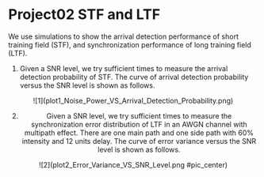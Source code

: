 # Project02 STF and LTF
We use simulations to show the arrival detection performance of short training field (STF), and synchronization performance of long training field (LTF).

1.	Given a SNR level, we try sufficient times to measure the arrival detection probability of STF. The curve of arrival detection probability versus the SNR level is shown as follows.

<center><p>![1](plot1_Noise_Power_VS_Arrival_Detection_Probability.png)

2.	Given a SNR level, we try sufficient times to measure the synchronization error distribution of LTF in an AWGN channel with multipath effect. There are one main path and one side path with 60% intensity and 12 units delay. The curve of error variance versus the SNR level is shown as follows.

![2](plot2_Error_Variance_VS_SNR_Level.png #pic_center)

